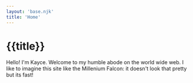 ```yaml
---
layout: 'base.njk'
title: 'Home'
---
```


# {{title}}

Hello! I'm Kayce. Welcome to my humble abode on the world wide web.
I like to imagine this site like the Millenium Falcon: it
doesn't look that pretty but its fast!
